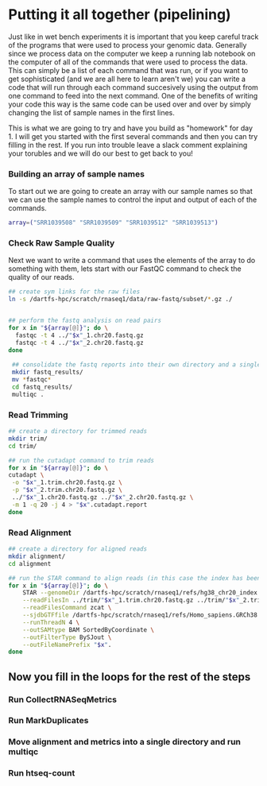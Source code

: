 # Putting it all together (pipelining) #
Just like in wet bench experiments it is important that you keep careful track of the programs that were used to process your genomic data. Generally since we process data on the computer we keep a running lab notebook on the computer of all of the commands that were used to process the data. This can simply be a list of each command that was run, or if you want to get sophisticated (and we are all here to learn aren't we) you can write a code that will run through each command succesively using the output from one command to feed into the next command. One of the benefits of writing your code this way is the same code can be used over and over by simply changing the list of sample names in the first lines. 

This is what we are going to try and have you build as "homework" for day 1. I will get you started with the first several commands and then you can try filling in the rest. If you run into trouble leave a slack comment explaining your torubles and we will do our best to get back to you! 

### Building an array of sample names ### 
To start out we are going to create an array with our sample names so that we can use the sample names to control the input and output of each of the commands. 

```bash
array=("SRR1039508" "SRR1039509" "SRR1039512" "SRR1039513")
```

### Check Raw Sample Quality ###
Next we want to write a command that uses the elements of the array to do something with them, lets start with our FastQC command to check the quality of our reads.

```bash
## create sym links for the raw files 
ln -s /dartfs-hpc/scratch/rnaseq1/data/raw-fastq/subset/*.gz ./


## perform the fastq analysis on read pairs
for x in "${array[@]}"; do \
  fastqc -t 4 ../"$x"_1.chr20.fastq.gz
  fastqc -t 4 ../"$x"_2.chr20.fastq.gz
done
 
 ## consolidate the fastq reports into their own directory and a single QC file with multiqc
 mkdir fastq_results/
 mv *fastqc*
 cd fastq_results/
 multiqc .
 ```
 
 ### Read Trimming ###
 ```bash
 ## create a directory for trimmed reads
 mkdir trim/
 cd trim/
 
 ## run the cutadapt command to trim reads
for x in "${array[@]}"; do \
 cutadapt \
  -o "$x"_1.trim.chr20.fastq.gz \
  -p "$x"_2.trim.chr20.fastq.gz \
  ../"$x"_1.chr20.fastq.gz ../"$x"_2.chr20.fastq.gz \
  -m 1 -q 20 -j 4 > "$x".cutadapt.report
done
 ```

### Read Alignment ### 

```bash
## create a directory for aligned reads
mkdir alignment/
cd alignment

## run the STAR command to align reads (in this case the index has been built if you are using a different reference file you will need to add a command for building the reference
for x in "${array[@]}"; do \
    STAR --genomeDir /dartfs-hpc/scratch/rnaseq1/refs/hg38_chr20_index \
    --readFilesIn ../trim/"$x"_1.trim.chr20.fastq.gz ../trim/"$x"_2.trim.chr20.fastq.gz \
    --readFilesCommand zcat \
    --sjdbGTFfile /dartfs-hpc/scratch/rnaseq1/refs/Homo_sapiens.GRCh38.97.chr20.gtf \
    --runThreadN 4 \
    --outSAMtype BAM SortedByCoordinate \
    --outFilterType BySJout \
    --outFileNamePrefix "$x".
done
```

## Now you fill in the loops for the rest of the steps ## 

### Run CollectRNASeqMetrics ### 

### Run MarkDuplicates ###

### Move alignment and metrics into a single directory and run multiqc ###

### Run htseq-count ###
